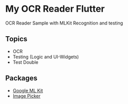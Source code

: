 # My OCR Reader Flutter

OCR Reader Sample with MLKit Recognition and testing

## Topics

- OCR
- Testing (Logic and UI-Widgets)
- Test Double

## Packages

- [Google ML Kit](https://pub.dev/packages/google_ml_kit)
- [Image Picker](https://pub.dev/packages/image_picker)
